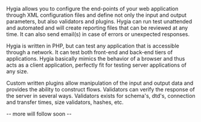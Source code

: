 Hygia allows you to configure the end-points of your web application through XML configuration files and define not only the input and output parameters, but also validators and plugins. Hygia can run test unattended and automated and will create reporting files that can be reviewed at any time. It can also send email(s) in case of errors or unexpected responses.

Hygia is written in PHP, but can test any application that is accessible through a network. It can test both front-end and back-end tiers of applications. Hygia basically mimics the behavior of a browser and thus acts as a client application, perfectly fit for testing server applications of any size.

Custom written plugins allow manipulation of the input and output data and provides the ability to construct flows. Validators can verify the response of the server in several ways. Validators exists for schema's, dtd's, connection and transfer times, size validators, hashes, etc.

-- more will follow soon --